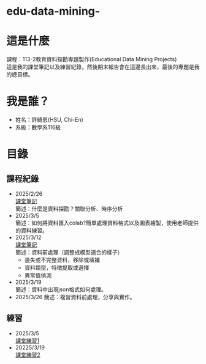 # edu-data-mining-
# 這是什麼
課程：113-2教育資料探勘專題製作(Educational Data Mining Projects)  
這是我的課堂筆記以及練習紀錄，然後期末報告會在這邊長出來，最後的專題是我的總目標。
# 我是誰？
- 姓名：許綺恩(HSU, Chi-En)
- 系級：數學系116級
# 目錄
## 課程紀錄
- 2025/2/26  
  [課堂筆記](筆記/2025-2-26課堂筆記.md)  
  簡述：什麼是資料探勘？關聯分析、時序分析
- 2025/3/5  
  簡述：如何將資料匯入colab?簡單處理資料格式以及圖表繪製，使用老師提供的資料練習。
- 2025/3/12  
  [課堂筆記](筆記/2025-3-12課堂筆記.md)  
  簡述：資料前處理（調整成模型適合的樣子）
  - 遺失或不完整資料，移除或填補
  - 資料類型，特徵提取或選擇
  - 異常值偵測
- 2025/3/19  
  簡述：資料中出現json格式如何處理。
- 2025/3/26
  簡述：複習資料前處理，分享與實作。
## 練習
- 2025/3/5  
  [課堂練習1](練習/week3-課堂練習1.ipynb)
- 20225/3/19  
  [課堂練習2](練習/week5_課堂練習2.ipynb)

